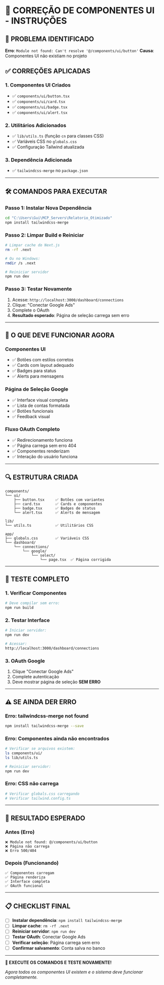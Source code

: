 # 🔧 CORREÇÃO DE COMPONENTES UI - INSTRUÇÕES

## 🚨 PROBLEMA IDENTIFICADO
**Erro**: `Module not found: Can't resolve '@/components/ui/button'`
**Causa**: Componentes UI não existiam no projeto

## ✅ CORREÇÕES APLICADAS

### **1. Componentes UI Criados** 
- ✅ `components/ui/button.tsx`
- ✅ `components/ui/card.tsx` 
- ✅ `components/ui/badge.tsx`
- ✅ `components/ui/alert.tsx`

### **2. Utilitários Adicionados**
- ✅ `lib/utils.ts` (função `cn` para classes CSS)
- ✅ Variáveis CSS no `globals.css`
- ✅ Configuração Tailwind atualizada

### **3. Dependência Adicionada**
- ✅ `tailwindcss-merge` no `package.json`

---

## 🛠️ COMANDOS PARA EXECUTAR

### **Passo 1: Instalar Nova Dependência**
```bash
cd "C:\Users\Gui\MCP_Servers\Relatorio_Otimizado"
npm install tailwindcss-merge
```

### **Passo 2: Limpar Build e Reiniciar**
```bash
# Limpar cache do Next.js
rm -rf .next

# Ou no Windows:
rmdir /s .next

# Reiniciar servidor
npm run dev
```

### **Passo 3: Testar Novamente**
1. Acesse: `http://localhost:3000/dashboard/connections`
2. Clique: "Conectar Google Ads"
3. Complete o OAuth
4. **Resultado esperado**: Página de seleção carrega sem erro

---

## 🎯 O QUE DEVE FUNCIONAR AGORA

### **Componentes UI**
- ✅ Botões com estilos corretos
- ✅ Cards com layout adequado  
- ✅ Badges para status
- ✅ Alerts para mensagens

### **Página de Seleção Google**
- ✅ Interface visual completa
- ✅ Lista de contas formatada
- ✅ Botões funcionais
- ✅ Feedback visual

### **Fluxo OAuth Completo**
- ✅ Redirecionamento funciona
- ✅ Página carrega sem erro 404
- ✅ Componentes renderizam
- ✅ Interação do usuário funciona

---

## 🔍 ESTRUTURA CRIADA

```
components/
└── ui/
    ├── button.tsx     ✅ Botões com variantes
    ├── card.tsx       ✅ Cards e componentes
    ├── badge.tsx      ✅ Badges de status  
    └── alert.tsx      ✅ Alerts de mensagem

lib/
└── utils.ts           ✅ Utilitários CSS

app/
├── globals.css        ✅ Variáveis CSS
└── dashboard/
    └── connections/
        └── google/
            └── select/
                └── page.tsx  ✅ Página corrigida
```

---

## 🧪 TESTE COMPLETO

### **1. Verificar Componentes**
```bash
# Deve compilar sem erro:
npm run build
```

### **2. Testar Interface**
```bash
# Iniciar servidor:
npm run dev

# Acessar:
http://localhost:3000/dashboard/connections
```

### **3. OAuth Google**
1. Clique "Conectar Google Ads"
2. Complete autenticação
3. Deve mostrar página de seleção **SEM ERRO**

---

## ⚠️ SE AINDA DER ERRO

### **Erro: tailwindcss-merge not found**
```bash
npm install tailwindcss-merge --save
```

### **Erro: Componentes ainda não encontrados**
```bash
# Verificar se arquivos existem:
ls components/ui/
ls lib/utils.ts

# Reiniciar servidor:
npm run dev
```

### **Erro: CSS não carrega**
```bash
# Verificar globals.css carregando
# Verificar tailwind.config.ts
```

---

## 🎉 RESULTADO ESPERADO

### **Antes (Erro)**
```
❌ Module not found: @/components/ui/button
❌ Página não carrega
❌ Erro 500/404
```

### **Depois (Funcionando)**
```
✅ Componentes carregam
✅ Página renderiza
✅ Interface completa
✅ OAuth funcional
```

---

## 📋 CHECKLIST FINAL

- [ ] **Instalar dependência**: `npm install tailwindcss-merge`
- [ ] **Limpar cache**: `rm -rf .next`  
- [ ] **Reiniciar servidor**: `npm run dev`
- [ ] **Testar OAuth**: Conectar Google Ads
- [ ] **Verificar seleção**: Página carrega sem erro
- [ ] **Confirmar salvamento**: Conta salva no banco

---

**🚀 EXECUTE OS COMANDOS E TESTE NOVAMENTE!**

*Agora todos os componentes UI existem e o sistema deve funcionar completamente.*
